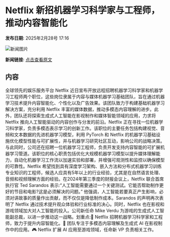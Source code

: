 # ​Netflix 新招机器学习科学家与工程师，推动内容智能化

**发布日期**: 2025年2月28号 17:16

![新闻图片](https://pic.chinaz.com/picmap/thumb/201811151613599455_15.jpg)

**新闻链接**: [点击查看原文](https://www.aibase.com/zh/news/15849)

## 内容

全球领先的娱乐服务平台 Netflix 近日宣布开放远程招聘机器学习科学家和机器学习工程师两个职位，这些岗位隶属于内容与媒体机器学习基础团队，旨在通过机器学习技术提升内容智能化、个性化以及广告效果。该团队致力于构建基础机器学习解决方案，充分利用 Netflix 丰富的媒体数据，推动多模态内容理解的进步。此外，团队还将探索生成式人工智能在影视制作和媒体智能领域的应用，力求将 Netflix 推向人工智能驱动的内容创作与分发的前沿。Netflix 正在寻找一位机器学习科学家，负责多模态表示学习的创新工作。该职位的主要任务包括构建视觉、音频和文本数据的先进机器学习模型，利用 PyTorch 和 Netflix 的机器学习基础设施优化模型性能与可扩展性，并与机器学习研究社区互动，影响公司的战略决策。与此同时，公司还在招聘一位机器学习工程师，负责开发支持内容智能的可扩展机器学习管道。该职位的核心职责包括优化大规模机器学习模型以提升媒体理解能力，自动化机器学习工作流以加速实验和部署，并增强可观测性和监控以确保模型的可靠性。Netflix 希望找到具有深度学习架构、嵌入方法和分布式机器学习训练专业知识的工程师，候选人应具有5年以上的行业经验，尤其是在自然语言处理、音频和视频理解方面的经验。在2024年第三季度的财报会议上，Netflix 联合首席执行官 Ted Sarandos 表示:“人工智能需要通过一个关键测试。它能否帮助制作更好的节目和电影?这是必须解决的问题。” 他强调，人工智能若要真正产生影响，必须对讲故事的质量作出贡献，而不仅仅是降低制作成本。Sarandos 的声明再次表明了 Netflix 通过技术提升观众体验和行业标准的决心。同时，Netflix 也在影视和游戏领域加大对人工智能的投入。公司新任命 Mike Verdu 为游戏的生成式人工智能副总裁，以进一步推动这一战略。划重点:🌟 Netflix 招聘机器学习科学家和工程师，致力于提升内容智能化。🧠 团队专注于多模态内容理解及生成式 AI 在影视制作中的应用。🎮 Netflix 扩展 AI 应用至游戏领域，任命新 VP 负责相关工作。
